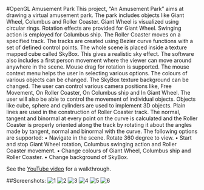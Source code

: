 #OpenGL Amusement Park
This project, “An Amusement Park” aims at drawing a virtual amusement park. The park includes objects like Giant Wheel, Columbus and Roller Coaster. 
Giant Wheel is visualized using circular rings. Rotation effects are provided for Giant Wheel. Swinging action is employed for Columbus ship. The Roller Coaster moves on a specified track. The tracks are created using Bezier curve functions with a set of defined control points. The whole scene is placed inside a texture mapped cube called SkyBox. This gives a realistic sky effect. The software also includes a first person movement where the viewer can move around anywhere in the scene. Mouse drag for rotation is supported.
The mouse context menu helps the user in selecting various options. The colours of various objects can be changed. The SkyBox texture background can be changed. The user can control various camera positions like, Free Movement, On Roller Coaster, On Columbus ship and In Giant Wheel. The user will also be able to control the movement of individual objects.
Objects like cube, sphere and cylinders are used to implement 3D objects. Plain lines are used in the construction of Roller Coaster track. The normal, tangent and binormal at every point on the curve is calculated and the Roller Coaster is properly oriented along the track by rotating it about the angles made by tangent, normal and binormal with the curve.
The following options are supported:
•	Navigate in the scene. Rotate 360 degree to view.
•	Start and stop Giant Wheel rotation, Columbus swinging action and Roller Coaster movement.
•	Change colours of Giant Wheel, Columbus ship and Roller Coaster.
•	Change background of SkyBox.

See the [YouTube video](https://www.youtube.com/watch?v=7_Z5359IEVU) for a walkthrough.

##Screenshots:
![1](https://github.com/akarthik10/AmusementPark/raw/master/screenshots/1.png)
![2](https://github.com/akarthik10/AmusementPark/raw/master/screenshots/2.png)
![3](https://github.com/akarthik10/AmusementPark/raw/master/screenshots/3.png)
![4](https://github.com/akarthik10/AmusementPark/raw/master/screenshots/4.png)
![5](https://github.com/akarthik10/AmusementPark/raw/master/screenshots/5.png)
![6](https://github.com/akarthik10/AmusementPark/raw/master/screenshots/6.png)
